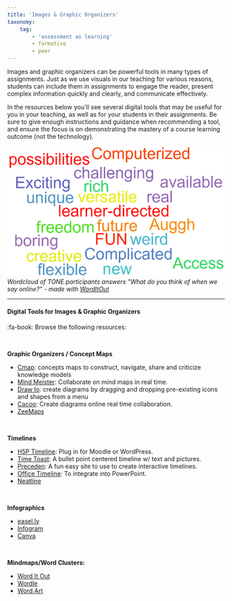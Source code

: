 ```yaml
---
title: 'Images & Graphic Organizers'
taxonomy:
    tag:
        - 'assessment as learning'
        - formative
        - peer
---
```



Images and graphic organizers can be powerful tools in many types of assignments. Just as we use visuals in our teaching for various reasons, students can include them in assignments to engage the reader, present complex information quickly and clearly, and communicate effectively.

In the resources below you'll see several digital tools that may be useful for you in your teaching, as well as for your students in their assignments.  Be sure to give enough instructions and guidance when recommending a tool, and ensure the focus is on demonstrating the mastery of a course learning outcome (not the technology).


![](online-adjectives.png)
*Wordcloud of TONE participants answers "What do you think of when we say online?" - made with [WordItOut](https://worditout.com/)*

---

#### Digital Tools for Images & Graphic Organizers

:fa-book: Browse the following resources:

&nbsp;

**Graphic Organizers / Concept Maps**
- [Cmap](https://cmap.ihmc.us/): concepts maps to construct, navigate, share and criticize knowledge models
- [Mind Meister](https://www.mindmeister.com/): Collaborate on mind maps in real time.
- [Draw Io](https://app.diagrams.net/): create diagrams by dragging and dropping pre-existing icons and shapes from a menu
- [Cacoo](https://cacoo.com/): Create diagrams online real time collaboration.
- [ZeeMaps](https://www.zeemaps.com/)

&nbsp;

**Timelines**
- [H5P Timeline](https://h5p.org/timeline): Plug in for Moodle or WordPress.
- [Time Toast](https://www.timetoast.com/): A bullet point centered timeline w/ text and pictures.
- [Preceden](https://www.preceden.com/?utm_source=timerime&utm_campaign=homepage): A fun easy site to use to create interactive timelines.
- [Office Timeline](https://www.officetimeline.com/): To integrate into PowerPoint.
- [Neatline](http://neatline.org/)

&nbsp;

**Infographics**
- [easel.ly](http://www.easel.ly/)
- [Infogram](https://infogram.com/)
- [Canva](https://www.canva.com/create/infographics/)

&nbsp;

**Mindmaps/Word Clusters:**
- [Word It Out](http://worditout.com/)
- [Wordle](http://www.wordle.net/)
- [Word Art](https://wordart.com/)
